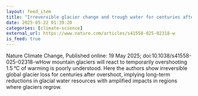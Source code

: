 ```yaml
---
layout: feed_item
title: "Irreversible glacier change and trough water for centuries after overshooting 1.5 °C"
date: 2025-05-22 01:39:20
categories: [climate-science]
external_url: https://www.nature.com/articles/s41558-025-02318-w
is_feed: true
---
```


Nature Climate Change, Published online: 19 May 2025; doi:10.1038/s41558-025-02318-wHow mountain glaciers will react to temporarily overshooting 1.5 °C of warming is poorly understood. Here the authors show irreversible global glacier loss for centuries after overshoot, implying long-term reductions in glacial water resources with amplified impacts in regions where glaciers regrow.
